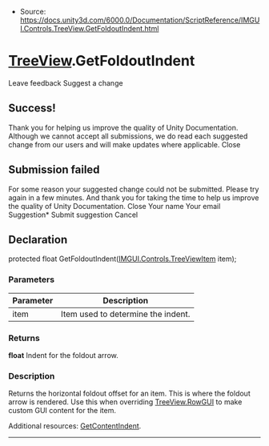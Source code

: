 * Source: https://docs.unity3d.com/6000.0/Documentation/ScriptReference/IMGUI.Controls.TreeView.GetFoldoutIndent.html

#  [TreeView](https://docs.unity3d.com/6000.0/Documentation/ScriptReference/IMGUI.Controls.TreeView.html).GetFoldoutIndent
Leave feedback
Suggest a change
## Success!
Thank you for helping us improve the quality of Unity Documentation. Although we cannot accept all submissions, we do read each suggested change from our users and will make updates where applicable.
Close
## Submission failed
For some reason your suggested change could not be submitted. Please <a>try again</a> in a few minutes. And thank you for taking the time to help us improve the quality of Unity Documentation.
Close
Your name Your email Suggestion* Submit suggestion
Cancel
## Declaration
protected float GetFoldoutIndent([IMGUI.Controls.TreeViewItem](https://docs.unity3d.com/6000.0/Documentation/ScriptReference/IMGUI.Controls.TreeViewItem.html) item); 
### Parameters
Parameter | Description  
---|---  
item | Item used to determine the indent.  
### Returns
**float** Indent for the foldout arrow. 
### Description
Returns the horizontal foldout offset for an item. This is where the foldout arrow is rendered.
Use this when overriding [TreeView.RowGUI](https://docs.unity3d.com/6000.0/Documentation/ScriptReference/IMGUI.Controls.TreeView.RowGUI.html) to make custom GUI content for the item.  
  
Additional resources: [GetContentIndent](https://docs.unity3d.com/6000.0/Documentation/ScriptReference/IMGUI.Controls.TreeView.GetContentIndent.html).
* * *
